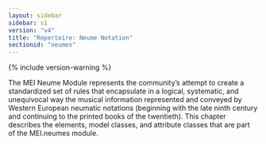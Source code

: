 ```yaml
---
layout: sidebar
sidebar: s1
version: "v4"
title: "Repertoire: Neume Notation"
sectionid: "neumes"
---
```


{% include version-warning %}

The MEI Neume Module represents the community’s attempt to create a standardized set of rules that encapsulate in a logical, systematic, and unequivocal way the musical information represented and conveyed by Western European neumatic notations (beginning with the late ninth century and continuing to the printed books of the twentieth). This chapter describes the elements, model classes, and attribute classes that are part of the MEI.neumes module.
